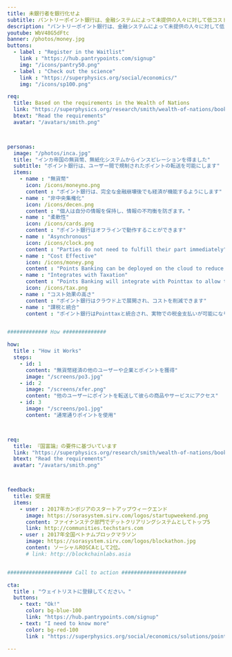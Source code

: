 ```yaml
---
title: 未銀行者を銀行化せよ
subtitle: パントリーポイント銀行は、金融システムによって未提供の人々に対して低コストの無貨幣銀行システムを提供します 
description: "パントリーポイント銀行は、金融システムによって未提供の人々に対して低コストの無貨幣銀行システムを提供します"
youtube: WbV48G5dFtc
banner: /photos/money.jpg
buttons:
  - label : "Register in the Waitlist"
    link : "https://hub.pantrypoints.com/signup"
    img: "/icons/pantry50.png"
  - label : "Check out the science"
    link : "https://superphysics.org/social/economics/"
    img: "/icons/sp100.png"

req:
  title: Based on the requirements in the Wealth of Nations
  link: "https://superphysics.org/research/smith/wealth-of-nations/book-2/chapter-3c"
  btext: "Read the requirements"
  avatar: "/avatars/smith.png"



personas:
  image: "/photos/inca.jpg" 
  title: "インカ帝国の無貨幣、無紙化システムからインスピレーションを得ました"
  subtitle: "ポイント銀行は、ユーザー間で規制されたポイントの転送を可能にします"
  items:
    - name : "無貨幣"
      icon: /icons/moneyno.png
      content : "ポイント銀行は、完全な金融崩壊後でも経済が機能するようにします"
    - name : "非中央集権化"
      icon: /icons/decen.png
      content : "個人は自分の情報を保持し、情報の不均衡を防ぎます。"
    - name : "柔軟性"
      icon: /icons/cards.png
      content : "ポイント銀行はオフラインで動作することができます"
    - name : "Asynchronous"
      icon: /icons/clock.png
      content : "Parties do not need to fulfill their part immediately"      
    - name : "Cost Effective"
      icon: /icons/money.png
      content : "Points Banking can be deployed on the cloud to reduce costs"
    - name : "Integrates with Taxation"
      content : "Points Banking will integrate with Pointtax to allow tax payments in kind"
      icon: /icons/tax.png
    - name : "コスト効果の高さ"
      content : "ポイント銀行はクラウド上で展開され、コストを削減できます"
    - name : "課税と統合"
      content : "ポイント銀行はPointtaxと統合され、実物での税金支払いが可能になります"


############# How ##############

how:
  title : "How it Works"  
  steps:
    - id: 1
      content: "無貨幣経済の他のユーザーや企業とポイントを獲得"  
      image: "/screens/po3.jpg"
    - id: 2 
      image: "/screens/xfer.png"
      content: "他のユーザーにポイントを転送して彼らの商品やサービスにアクセス"
    - id: 3
      image: "/screens/po1.jpg"
      content: "通常通りポイントを使用"



req:
  title: 『国富論』の要件に基づいています
  link: "https://superphysics.org/research/smith/wealth-of-nations/book-2/chapter-3c"
  btext: "Read the requirements"
  avatar: "/avatars/smith.png"



feedback:
  title: 受賞歴
  items:
    - user : 2017年カンボジアのスタートアップウィークエンド
      image: https://sorasystem.sirv.com/logos/startupweekend.png
      content: ファイナンステク部門でデットクリアリングシステムとしてトップ5
      link: http://communities.techstars.com
    - user : 2017年全国ベトナムブロックマラソン
      image: https://sorasystem.sirv.com/logos/blockathon.jpg
      content: ソーシャルROSCAとして2位。
      # link: http://blockchainlabs.asia


##################### Call to action #####################

cta:
  title : "ウェイトリストに登録してください。"
  buttons:
    - text: "Ok!"
      color: bg-blue-100
      link: "https://hub.pantrypoints.com/signup"
    - text: "I need to know more"
      color: bg-red-100    
      link : "https://superphysics.org/social/economics/solutions/points-banking"

---
```



<!-- 银行无银行。Pantrypoints Banking 是一个低成本的无货币银行系统，为未被金融系统服务的人群提供服务。
受印加帝国无货币、无纸化系统的启发。积分银行允许用户之间受监管的积分转移。
无货币。积分银行使经济在完全金融崩溃后仍能运转。
去中心化。人们保留自己的信息，防止“信息不对称”。
灵活。积分银行可以脱机运行。
成本效益。积分银行可以部署在云上，以降低成本。
与税收整合。积分银行将与Pointtax整合，允许以实物支付税款。

与无货币经济中的其他用户和公司获得积分
将您的积分转移到其他用户，以获得他们的商品和服务
像往常一样使用您的积分
基于《国富论》的要求
奖项：
在柬埔寨创业周末2017年的金融科技赛中获得前5名，成为债务清算系统。
在越南全国区块链马拉松2017年中获得第二名，作为社交ROSCA。
在等待名单中注册。
 -->